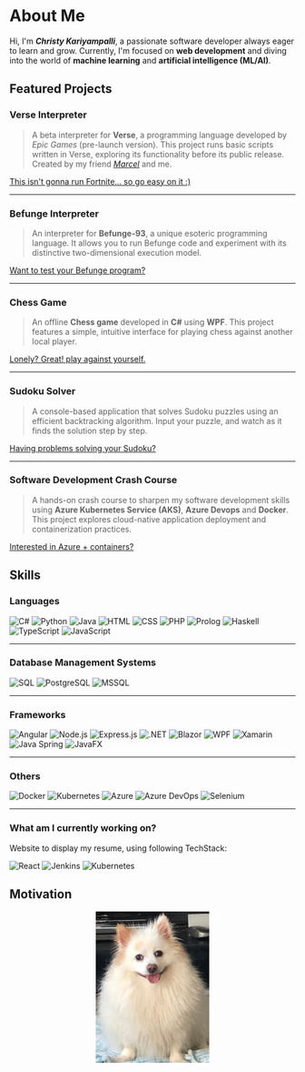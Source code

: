 # About Me

Hi, I'm **_Christy Kariyampalli_**, a passionate software developer always eager to learn and grow. Currently, I'm focused on **web development** and diving into the world of **machine learning** and **artificial intelligence (ML/AI)**.

## Featured Projects

### Verse Interpreter

> A beta interpreter for **Verse**, a programming language developed by _Epic Games_ (pre-launch version). This project runs basic scripts written in Verse, exploring its functionality before its public release. Created by my friend [_Marcel_](https://github.com/Marcel-TO) and me.

[This isn't gonna run Fortnite... so go easy on it :)](https://github.com/Kariyampalli/Befunge-Interpreter)

---

### Befunge Interpreter

> An interpreter for **Befunge-93**, a unique esoteric programming language. It allows you to run Befunge code and experiment with its distinctive two-dimensional execution model.

[Want to test your Befunge program?](https://github.com/Kariyampalli/Befunge-Interpreter)

---

### Chess Game

> An offline **Chess game** developed in **C#** using **WPF**. This project features a simple, intuitive interface for playing chess against another local player.

[Lonely? Great! play against yourself.](https://github.com/Kariyampalli/Befunge-Interpreter)

---

### Sudoku Solver

> A console-based application that solves Sudoku puzzles using an efficient backtracking algorithm. Input your puzzle, and watch as it finds the solution step by step.

[Having problems solving your Sudoku?](https://github.com/Kariyampalli/Sudoku-Solver)

---

### Software Development Crash Course

> A hands-on crash course to sharpen my software development skills using **Azure Kubernetes Service (AKS)**, **Azure Devops** and **Docker**. This project explores cloud-native application deployment and containerization practices.

[Interested in Azure + containers?](https://github.com/Kariyampalli/Befunge-Interpreter)

## Skills

### Languages

![C#](https://img.shields.io/badge/c%23-%23239120.svg?style=for-the-badge&logo=c-sharp&logoColor=white)
![Python](https://img.shields.io/badge/python-%2314354C.svg?style=for-the-badge&logo=python&logoColor=white)
![Java](https://img.shields.io/badge/java-%23FF0000.svg?style=for-the-badge&logo=java&logoColor=white)
![HTML](https://img.shields.io/badge/html5-%23E34F26.svg?style=for-the-badge&logo=html5&logoColor=white)
![CSS](https://img.shields.io/badge/css3-%231572B6.svg?style=for-the-badge&logo=css3&logoColor=white)
![PHP](https://img.shields.io/badge/php-%23777BB4.svg?style=for-the-badge&logo=php&logoColor=white)
![Prolog](https://img.shields.io/badge/prolog-%23E61B23.svg?style=for-the-badge&logoColor=white)
![Haskell](https://img.shields.io/badge/haskell-%235e5086.svg?style=for-the-badge&logo=haskell&logoColor=white)
![TypeScript](https://img.shields.io/badge/typescript-%23007ACC.svg?style=for-the-badge&logo=typescript&logoColor=white)
![JavaScript](https://img.shields.io/badge/javascript-%23323330.svg?style=for-the-badge&logo=javascript&logoColor=%23F7DF1E)

---

### Database Management Systems

![SQL](https://img.shields.io/badge/sql-%230066CC.svg?style=for-the-badge&logo=sqlite&logoColor=white)
![PostgreSQL](https://img.shields.io/badge/postgresql-%23336791.svg?style=for-the-badge&logo=postgresql&logoColor=white)
![MSSQL](https://img.shields.io/badge/mssql-%23CC2927.svg?style=for-the-badge&logo=microsoft-sql-server&logoColor=white)

---

### Frameworks

![Angular](https://img.shields.io/badge/angular-%E03A3E.svg?style=for-the-badge&logo=angular&logoColor=white)
![Node.js](https://img.shields.io/badge/node.js-%23339933.svg?style=for-the-badge&logo=node.js&logoColor=white)
![Express.js](https://img.shields.io/badge/express.js-%23404C5C.svg?style=for-the-badge&logo=express&logoColor=white)
![.NET](https://img.shields.io/badge/.NET-%238E2EAA.svg?style=for-the-badge&logo=.net&logoColor=white)
![Blazor](https://img.shields.io/badge/blazor-%23007ACC.svg?style=for-the-badge&logo=blazor&logoColor=white)
![WPF](https://img.shields.io/badge/wpf-%230078D4.svg?style=for-the-badge&logo=windows&logoColor=white)
![Xamarin](https://img.shields.io/badge/xamarin-%232D75B6.svg?style=for-the-badge&logo=xamarin&logoColor=white)
![Java Spring](https://img.shields.io/badge/spring-%236DB33F.svg?style=for-the-badge&logo=spring&logoColor=white) ![JavaFX](https://img.shields.io/badge/javafx-%23F7EA00.svg?style=for-the-badge&logo=java&logoColor=black)

---

### Others

![Docker](https://img.shields.io/badge/docker-%232496ED.svg?style=for-the-badge&logo=docker&logoColor=white)
![Kubernetes](https://img.shields.io/badge/kubernetes-%23326ce5.svg?style=for-the-badge&logo=kubernetes&logoColor=white)
![Azure](https://img.shields.io/badge/azure-%230072C6.svg?style=for-the-badge&logo=microsoftazure&logoColor=white)
![Azure DevOps](https://img.shields.io/badge/azure%20devops-%230072C6.svg?style=for-the-badge&logo=azuredevops&logoColor=white)
![Selenium](https://img.shields.io/badge/selenium-%234B8BBE.svg?style=for-the-badge&logo=selenium&logoColor=white)

---

### What am I currently working on?

Website to display my resume, using following TechStack:

![React](https://img.shields.io/badge/react-%2361DAFB.svg?style=for-the-badge&logo=react&logoColor=white)
![Jenkins](https://img.shields.io/badge/jenkins-%23D24939.svg?style=for-the-badge&logo=jenkins&logoColor=white)
![Kubernetes](https://img.shields.io/badge/kubernetes-%23326ce5.svg?style=for-the-badge&logo=kubernetes&logoColor=white)

## Motivation

<!-- markdownlint-disable no-inline-html -->
<div align="center">
    <img src="./images/Alfi.jpg" alt="Example Image" width="200">
</div>
<!-- markdownlint-enable no-inline-html -->

